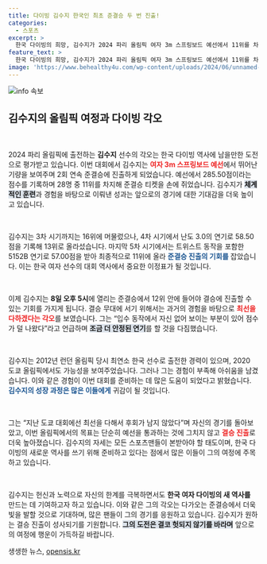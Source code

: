 ```yaml
---
title: 다이빙 김수지 한국인 최초 준결승 두 번 진출!
categories:
  - 스포츠
excerpt: >
  한국 다이빙의 희망, 김수지가 2024 파리 올림픽 여자 3m 스프링보드 예선에서 11위를 차지하며 준결승 진출에 성공했다! 결승행을 향한 그의 도전과 열정이 기대를 모은다.
feature_text: >
  한국 다이빙의 희망, 김수지가 2024 파리 올림픽 여자 3m 스프링보드 예선에서 11위를 차지하며 준결승 진출에 성공했다! 결승행을 향한 그의 도전과 열정이 기대를 모은다.
image: 'https://www.behealthy4u.com/wp-content/uploads/2024/06/unnamed-file.png'
---
```


<p><img src="https://www.behealthy4u.com/wp-content/uploads/2024/06/unnamed-file.png" alt="info 속보" /></p>

<h2 data-ke-size="size26">김수지의 올림픽 여정과 다이빙 각오</h2>

<p data-ke-size="size16">&nbsp;</p>

<p>2024 파리 올림픽에 출전하는 <b>김수지</b> 선수의 각오는 한국 다이빙 역사에 남을만한 도전으로 평가받고 있습니다. 이번 대회에서 김수지는 <b><span style="color: #ee2323;">여자 3m 스프링보드 예선</span></b>에서 뛰어난 기량을 보여주며 2회 연속 준결승에 진출하게 되었습니다. 예선에서 285.50점이라는 점수를 기록하며 28명 중 11위를 차지해 준결승 티켓을 손에 쥐었습니다. 김수지가 <b><span style="background-color: #21538527;">체계적인 훈련</span></b>과 경험을 바탕으로 이뤄낸 성과는 앞으로의 경기에 대한 기대감을 더욱 높이고 있습니다. </p>

<p data-ke-size="size16">&nbsp;</p>

<p>김수지는 3차 시기까지는 16위에 머물렀으나, 4차 시기에서 난도 3.0의 연기로 58.50점을 기록해 13위로 올라섰습니다. 마지막 5차 시기에서는 트위스트 동작을 포함한 5152B 연기로 57.00점을 받아 최종적으로 11위에 올라 <b><span style="color: #1a5490;">준결승 진출의 기회를</span></b> 잡았습니다. 이는 한국 여자 선수의 대회 역사에서 중요한 이정표가 될 것입니다.</p>

<p data-ke-size="size16">&nbsp;</p>

<p>이제 김수지는 <b>8일 오후 5시</b>에 열리는 준결승에서 12위 안에 들어야 결승에 진출할 수 있는 기회를 가지게 됩니다. 결승 무대에 서기 위해서는 과거의 경험을 바탕으로 <b><span style="color: #ee2323;">최선을 다하겠다는 각오</span></b>를 보였습니다. 그는 “입수 동작에서 자신 없어 보이는 부분이 있어 점수가 덜 나왔다”라고 언급하며 <b><span style="background-color: #21538527;">조금 더 안정된 연기</span></b>를 할 것을 다짐했습니다.</p>

<p data-ke-size="size16">&nbsp;</p>

<p>김수지는 2012년 런던 올림픽 당시 최연소 한국 선수로 출전한 경력이 있으며, 2020 도쿄 올림픽에서도 가능성을 보여주었습니다. 그러나 그는 경험이 부족해 아쉬움을 남겼습니다. 이와 같은 경험이 이번 대회를 준비하는 데 많은 도움이 되었다고 밝혔습니다. <b><span style="color: #1a5490;">김수지의 성장 과정은 많은 이들에게</span></b> 귀감이 될 것입니다.</p>

<p data-ke-size="size16">&nbsp;</p>

<p>그는 “지난 도쿄 대회에선 최선을 다해서 후회가 남지 않았다”며 자신의 경기를 돌아보았고, 이번 올림픽에서의 목표는 단순히 예선을 통과하는 것에 그치지 않고 <b><span style="color: #ee2323;">결승 진출</span></b>로 더욱 높아졌습니다. 김수지의 자세는 모든 스포츠맨들이 본받아야 할 태도이며, 한국 다이빙의 새로운 역사를 쓰기 위해 준비하고 있다는 점에서 많은 이들이 그의 여정에 주목하고 있습니다.</p>

<p data-ke-size="size16">&nbsp;</p>

<p>김수지는 헌신과 노력으로 자신의 한계를 극복하면서도 <b>한국 여자 다이빙의 새 역사를</b> 만드는 데 기여하고자 하고 있습니다. 이와 같은 그의 각오는 다가오는 준결승에서 더욱 빛을 발할 것으로 기대하며, 많은 팬들이 그의 경기를 응원하고 있습니다. 김수지가 원하는 결승 진출이 성사되기를 기원합니다. <b><span style="background-color: #21538527;">그의 도전은 결코 헛되지 않기를 바라며</span></b> 앞으로의 여정에 행운이 가득하길 바랍니다.</p>
생생한 뉴스, <a href="https://opensis.kr" rel="dofollow">opensis.kr</a>


